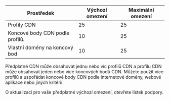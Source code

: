 
| Prostředek | Výchozí omezení | Maximální omezení | 
| --- | --- | --- |
| Profily CDN |25 |25 |
| Koncové body CDN podle profilů. |10 |25 |
| Vlastní domény na koncový bod |10 |25 |

Předplatné CDN může obsahovat jednu nebo víc profilů CDN a profilu CDN může obsahovat jeden nebo více koncových bodů CDN. Můžete použít více profilů a uspořádat koncové body CDN podle internetové domény, webové aplikace nebo jiných kritérií. 

O aktualizaci pro vaše předplatné výchozí omezení, otevřete lístek podpory. 


